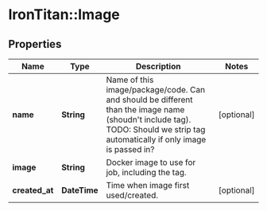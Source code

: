 # IronTitan::Image

## Properties
Name | Type | Description | Notes
------------ | ------------- | ------------- | -------------
**name** | **String** | Name of this image/package/code. Can and should be different than the image name (shoudn&#39;t include tag). TODO: Should we strip tag automatically if only image is passed in? | [optional] 
**image** | **String** | Docker image to use for job, including the tag. | 
**created_at** | **DateTime** | Time when image first used/created. | [optional] 


